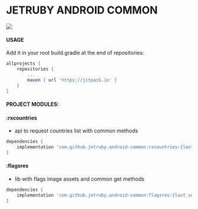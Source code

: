 JETRUBY ANDROID COMMON
======================
[![](https://jitpack.io/v/jetruby/android-common.svg)](https://jitpack.io/#jetruby/android-common)

#### USAGE 

Add it in your root build.gradle at the end of repositories:

```gradle
allprojects {
    repositories {
        ...
        maven { url 'https://jitpack.io' }
    }
}
```

#### PROJECT MODULES:

#### :rxcountries
 - api to request countries list with common methods
 
 ```gradle
 dependencies {
     implementation 'com.github.jetruby.android-common:rxcountries:{last_version}'
 }
 ```
 
#### :flagsres
- lib with flags image assets and common get methods

```gradle
dependencies {
    implementation 'com.github.jetruby.android-common:flagsres:{last_version}'
}
```
